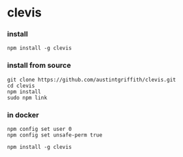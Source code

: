 # clevis

### install
```
npm install -g clevis
```

### install from source
```
git clone https://github.com/austintgriffith/clevis.git
cd clevis
npm install
sudo npm link
```


### in docker
```
npm config set user 0
npm config set unsafe-perm true
```

```
npm install -g clevis
```
